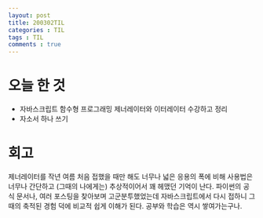 ```yaml
---
layout: post
title: 200302TIL
categories : TIL
tags : TIL
comments : true
---
```


# 오늘 한 것
- 자바스크립트 함수형 프로그래밍 제너레이터와 이터레이터 수강하고 정리
- 자소서 하나 쓰기

# 회고
제너레이터를 작년 여름 처음 접했을 때만 해도 너무나 넓은 응용의 폭에 비해 사용법은 너무나 간단하고 (그때의 나에게는) 추상적이어서 꽤 헤맸던 기억이 난다. 파이썬의 공식 문서나, 여러 포스팅을 찾아보며 고군분투했었는데 자바스크립트에서 다시 접하니 그때의 축적된 경험 덕에 비교적 쉽게 이해가 된다. 공부와 학습은 역시 쌓여가는구나.
